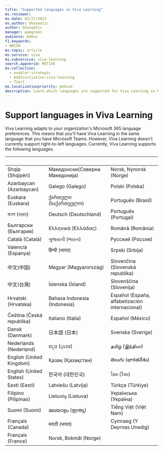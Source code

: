 ```yaml
---
title: "Supported languages in Viva Learning"
ms.reviewer:
ms.date: 02/17/2023
ms.author: bhaswatic
author: bhaswatic
manager: pamgreen
audience: Admin
f1.keywords:
- NOCSH
ms.topic: article
ms.service: viva
ms.subservice: viva-learning
search.appverid: MET150
ms.collection:
  - enabler-strategic
  - m365initiative-viva-learning
  - Tier1
ms.localizationpriority: medium
description: Learn which languages are supported for Viva Learning in Microsoft Teams.
---
```

# Support languages in Viva Learning
  
Viva Learning adapts to your organization's Microsoft 365 language preferences. This means that you'll have Viva Learning in the same language that you have Microsoft Teams. However, Viva Learning doesn't currently support right-to-left languages. Currently, Viva Learning supports the following languages.

|&nbsp; | &nbsp; | &nbsp; |
|---|---|---|
Shqip (Shqipëri)|Mакедонски(Северна Македонија)|Norsk, Nynorsk (Norge)
Azərbaycan (Azərbaycan)|Galego (Galego)|Polski (Polska)
Euskara (Euskara)|ქართული (საქართველო)|Português (Brasil)
বাংলা (ভারত)|Deutsch (Deutschland)|Português (Portugal)
Български (България)|Ελληνικά (Ελλάδας)|Română (România)
Català (Català)|ગુજરાતી (ભારત)|Русский (Россия)
Valencià (Espanya)|हिन्दी (भारत)|Srpski (Srbija)
中文(中国)|Magyar (Magyarország)|Slovenčina (Slovenská republika)
中文(台灣)|Íslenska (Ísland)|Slovenščina (Slovenija)
Hrvatski (Hrvatska)|Bahasa Indonesia (Indonesia)|Español (España, alfabetización internacional)
Čeština (Česká republika)|Italiano (Italia)|Español (México)
Dansk (Danmark)|日本語 (日本)|Svenska (Sverige)
Nederlands (Nederland)|ಕನ್ನಡ (ಭಾರತ)|தமிழ் (இந்தியா)
English (United Kingdom)|Қазақ (Қазақстан)|తెలుగు (భారతదేశం)
English (United States)|한국어 (대한민국)|ไทย (ไทย)
Eesti (Eesti)|Latviešu (Latvija)|Türkçe (Türkiye)
Filipino (Pilipinas)|Lietuvių (Lietuva)|Українська (Україна)
Suomi (Suomi)|മലയാളം (ഇന്ത്യ)|Tiếng Việt (Việt Nam)
Français (Canada)|मराठी (भारत)|Cymraeg (Y Deyrnas Unedig)
Français (France)|Norsk, Bokmål (Norge)	

